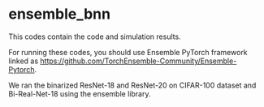 # ensemble_bnn

This codes contain the code and simulation results. 

For running these codes, you should use Ensemble PyTorch framework linked as https://github.com/TorchEnsemble-Community/Ensemble-Pytorch.

We ran the binarized ResNet-18 and ResNet-20 on CIFAR-100 dataset and Bi-Real-Net-18 using the ensemble library.
